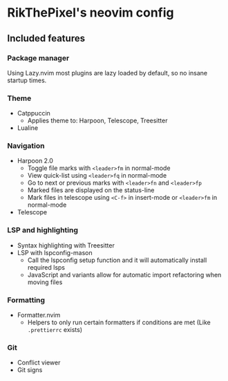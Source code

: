 # RikThePixel's neovim config

## Included features

### Package manager

Using Lazy.nvim most plugins are lazy loaded by default, so no insane startup times.

### Theme

- Catppuccin
    - Applies theme to: Harpoon, Telescope, Treesitter
- Lualine

### Navigation

- Harpoon 2.0
    - Toggle file marks with `<leader>fm` in normal-mode
    - View quick-list using `<leader>fq` in normal-mode
    - Go to next or previous marks with `<leader>fn` and `<leader>fp`
    - Marked files are displayed on the status-line
    - Mark files in telescope using  `<C-f>` in insert-mode or `<leader>fm` in normal-mode
- Telescope

### LSP and highlighting

- Syntax highlighting with Treesitter
- LSP with lspconfig-mason
    - Call the lspconfig setup function and it will automatically install required lsps
    - JavaScript and variants allow for automatic import refactoring when moving files

### Formatting

- Formatter.nvim
    - Helpers to only run certain formatters if conditions are met (Like `.prettierrc` exists)

### Git

- Conflict viewer
- Git signs